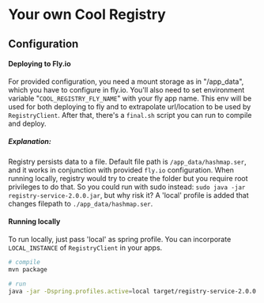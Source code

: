 # Your own Cool Registry

## Configuration
#### Deploying to Fly.io
For provided configuration, you need a mount storage as in "/app_data", which you have to configure in fly.io.
You'll also need to set environment variable "`COOL_REGISTRY_FLY_NAME`" with your fly app name. 
This env will be used for both deploying to fly and to extrapolate url/location to be used by `RegistryClient`.
After that, there's a `final.sh` script you can run to compile and deploy.

##### Explanation:
Registry persists data to a file. Default file path is `/app_data/hashmap.ser`, and it works in conjunction with provided `fly.io` configuration. 
When running locally, registry would try to create the folder but you require root privileges to do that. So you could run with sudo instead:  `sudo java -jar registry-service-2.0.0.jar`, but why risk it?
A 'local' profile is added that changes filepath to `./app_data/hashmap.ser`.

#### Running locally
To run locally, just pass 'local' as spring profile. You can incorporate `LOCAL_INSTANCE` of `RegistryClient` in your apps.
```bash
# compile
mvn package

# run
java -jar -Dspring.profiles.active=local target/registry-service-2.0.0.jar # adapt jar name as needed
```

